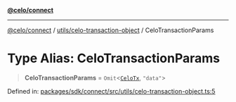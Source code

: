[**@celo/connect**](../../../README.md)

***

[@celo/connect](../../../modules.md) / [utils/celo-transaction-object](../README.md) / CeloTransactionParams

# Type Alias: CeloTransactionParams

> **CeloTransactionParams** = `Omit`\<[`CeloTx`](../../../types/type-aliases/CeloTx.md), `"data"`\>

Defined in: [packages/sdk/connect/src/utils/celo-transaction-object.ts:5](https://github.com/celo-org/developer-tooling/blob/master/packages/sdk/connect/src/utils/celo-transaction-object.ts#L5)
